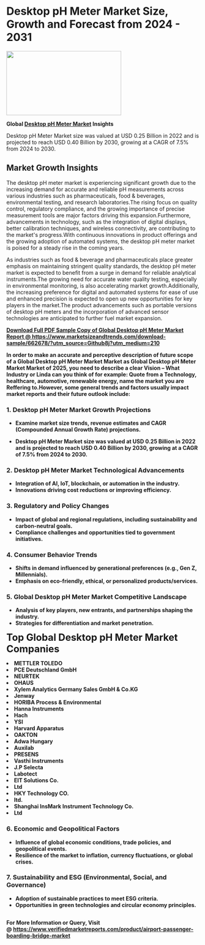 <H1>Desktop pH Meter Market Size, Growth and Forecast from 2024 - 2031</H1><img class="aligncenter size-medium wp-image-584254" src="https://thirdeyenews.in/wp-content/uploads/2024/09/Global-Market-Research-300x168.jpeg" alt="" width="300" height="168" /><p><strong>Global&nbsp;<a href="https://www.marketsizeandtrends.com/download-sample/662678/?utm_source=Github8j?utm_medium=210">Desktop pH Meter Market</a> Insights</strong></p><p>Desktop pH Meter Market size was valued at USD 0.25 Billion in 2022 and is projected to reach USD 0.40 Billion by 2030, growing at a CAGR of 7.5% from 2024 to 2030.</p><p><h2>Market Growth Insights</h2> <p>The desktop pH meter market is experiencing significant growth due to the increasing demand for accurate and reliable pH measurements across various industries such as pharmaceuticals, food & beverages, environmental testing, and research laboratories.The rising focus on quality control, regulatory compliance, and the growing importance of precise measurement tools are major factors driving this expansion.Furthermore, advancements in technology, such as the integration of digital displays, better calibration techniques, and wireless connectivity, are contributing to the market's progress.With continuous innovations in product offerings and the growing adoption of automated systems, the desktop pH meter market is poised for a steady rise in the coming years.</p> <p><strong><a href="sample_link"></a></strong></p> <p>As industries such as food & beverage and pharmaceuticals place greater emphasis on maintaining stringent quality standards, the desktop pH meter market is expected to benefit from a surge in demand for reliable analytical instruments.The growing need for accurate water quality testing, especially in environmental monitoring, is also accelerating market growth.Additionally, the increasing preference for digital and automated systems for ease of use and enhanced precision is expected to open up new opportunities for key players in the market.The product advancements such as portable versions of desktop pH meters and the incorporation of advanced sensor technologies are anticipated to further fuel market expansion.</p> <p><strong><a href="more_link"></p><p><span class=""><strong>Download Full PDF Sample Copy of Global Desktop pH Meter Market Report</strong> @ <a href="https://www.marketsizeandtrends.com/download-sample/662678/?utm_source=Github8j?utm_medium=210" target="_blank">https://www.marketsizeandtrends.com/download-sample/662678/?utm_source=Github8j?utm_medium=210</a></span></p><p>In order to make an accurate and perceptive description of future scope of a Global&nbsp;Desktop pH Meter Market Market as Global&nbsp;Desktop pH Meter Market Market of 2025, you need to describe a clear Vision &ndash; What Industry or Linda can you think of for example: Quote from a Technology, healthcare, automotive, renewable energy, name the market you are Reffering to.However, some general trends and factors usually impact market reports and their future outlook include:</p><h3>1.&nbsp;<strong>Desktop pH Meter Market Growth Projections</strong></h3><ul><li>Examine market size trends, revenue estimates and CAGR (Compounded Annual Growth Rate) projections.</li><li><p>Desktop pH Meter Market size was valued at USD 0.25 Billion in 2022 and is projected to reach USD 0.40 Billion by 2030, growing at a CAGR of 7.5% from 2024 to 2030.</p></li></ul><h3>2.&nbsp;<strong>Desktop pH Meter Market Technological Advancements</strong></h3><ul><li>Integration of AI, IoT, blockchain, or automation in the industry.</li><li>Innovations driving cost reductions or improving efficiency.</li></ul><h3>3.&nbsp;<strong>Regulatory and Policy Changes</strong></h3><ul><li>Impact of global and regional regulations, including sustainability and carbon-neutral goals.</li><li>Compliance challenges and opportunities tied to government initiatives.</li></ul><h3>4.&nbsp;<strong>Consumer Behavior Trends</strong></h3><ul><li>Shifts in demand influenced by generational preferences (e.g., Gen Z, Millennials).</li><li>Emphasis on eco-friendly, ethical, or personalized products/services.</li></ul><h3>5.&nbsp;<strong>Global Desktop pH Meter Market Competitive Landscape</strong></h3><ul><li>Analysis of key players, new entrants, and partnerships shaping the industry.</li><li>Strategies for differentiation and market penetration.</li></ul><p data-pm-slice="1 1 []"><span style="color: inherit; font-family: inherit; font-size: 25px;">Top Global Desktop pH Meter Market Companies</span></p><div class="" data-test-id=""><p><li>METTLER TOLEDO</li><li> PCE Deutschland GmbH</li><li> NEURTEK</li><li> OHAUS</li><li> Xylem Analytics Germany Sales GmbH & Co.KG</li><li> Jenway</li><li> HORIBA Process & Environmental</li><li> Hanna Instruments</li><li> Hach</li><li> YSI</li><li> Harvard Apparatus</li><li> OAKTON</li><li> Adwa Hungary</li><li> Auxilab</li><li> PRESENS</li><li> Vasthi Instruments</li><li> J.P Selecta</li><li> Labotect</li><li> EIT Solutions Co.</li><li> Ltd</li><li> HKY Technology CO.</li><li>ltd.</li><li> Shanghai InsMark Instrument Technology Co.</li><li> Ltd</li></p></div><h3>6.&nbsp;<strong>Economic and Geopolitical Factors</strong></h3><ul><li>Influence of global economic conditions, trade policies, and geopolitical events.</li><li>Resilience of the market to inflation, currency fluctuations, or global crises.</li></ul><h3>7.&nbsp;<strong>Sustainability and ESG (Environmental, Social, and Governance)</strong></h3><ul><li>Adoption of sustainable practices to meet ESG criteria.</li><li>Opportunities in green technologies and circular economy principles.</li></ul><h2><strong style="font-size: 14px;">For More Information or Query, Visit @&nbsp;</strong><a style="background-color: #ffffff; font-size: 14px;" href="https://www.marketsizeandtrends.com/report/desktop-ph-meter-market/" target="_blank">https://www.verifiedmarketreports.com/product/airport-passenger-boarding-bridge-market</a></h2>